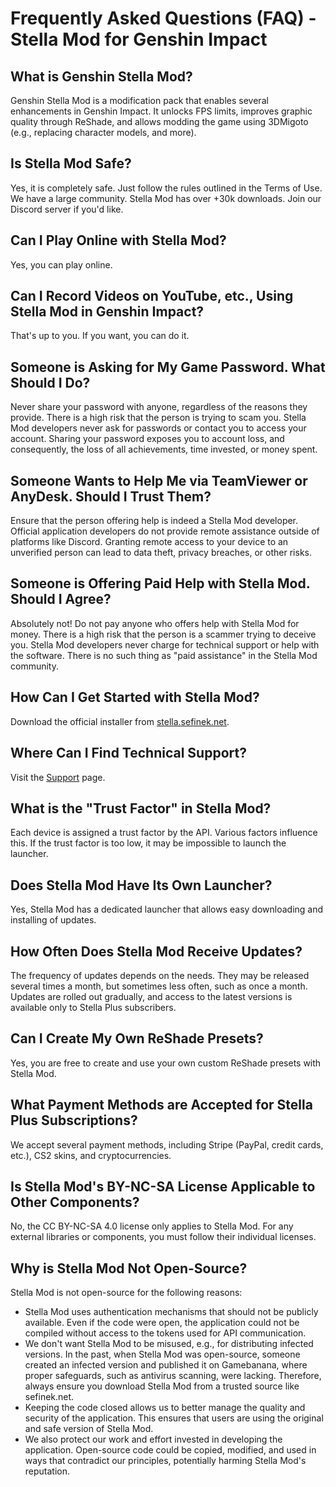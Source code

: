 [//]: # (Title: FAQ - Stella Mod Docs)
[//]: # (Description: Find answers to common questions about the Stella Mod, its safety, features, and how to get started.)
[//]: # (Tags: Genshin Impact, Stella Mod, FPS unlock, modding, ReShade, 3DMigoto, technical support, launcher)
[//]: # (Canonical: /genshin-stella-mod/docs?page=faq)
[//]: # (Contributors: Sefinek)

# Frequently Asked Questions (FAQ) - Stella Mod for Genshin Impact

## What is Genshin Stella Mod?
Genshin Stella Mod is a modification pack that enables several enhancements in Genshin Impact.
It unlocks FPS limits, improves graphic quality through ReShade, and allows modding the game using 3DMigoto (e.g., replacing character models, and more).

## Is Stella Mod Safe?
Yes, it is completely safe. Just follow the rules outlined in the Terms of Use.
We have a large community. Stella Mod has over +30k downloads. Join our Discord server if you'd like.

## Can I Play Online with Stella Mod?
Yes, you can play online.

## Can I Record Videos on YouTube, etc., Using Stella Mod in Genshin Impact?
That's up to you. If you want, you can do it.

## Someone is Asking for My Game Password. What Should I Do?
Never share your password with anyone, regardless of the reasons they provide. There is a high risk that the person is trying to scam you.
Stella Mod developers never ask for passwords or contact you to access your account.
Sharing your password exposes you to account loss, and consequently, the loss of all achievements, time invested, or money spent.

## Someone Wants to Help Me via TeamViewer or AnyDesk. Should I Trust Them?
Ensure that the person offering help is indeed a Stella Mod developer. Official application developers do not provide remote assistance outside of platforms like Discord.
Granting remote access to your device to an unverified person can lead to data theft, privacy breaches, or other risks.

## Someone is Offering Paid Help with Stella Mod. Should I Agree?
Absolutely not! Do not pay anyone who offers help with Stella Mod for money.
There is a high risk that the person is a scammer trying to deceive you.
Stella Mod developers never charge for technical support or help with the software. There is no such thing as "paid assistance" in the Stella Mod community.

## How Can I Get Started with Stella Mod?
Download the official installer from [stella.sefinek.net](https://stella.sefinek.net).

## Where Can I Find Technical Support?
Visit the [Support](https://sefinek.net/genshin-stella-mod/docs?page=support) page.

## What is the "Trust Factor" in Stella Mod?
Each device is assigned a trust factor by the API. Various factors influence this.
If the trust factor is too low, it may be impossible to launch the launcher.

## Does Stella Mod Have Its Own Launcher?
Yes, Stella Mod has a dedicated launcher that allows easy downloading and installing of updates.

## How Often Does Stella Mod Receive Updates?
The frequency of updates depends on the needs. They may be released several times a month, but sometimes less often, such as once a month.
Updates are rolled out gradually, and access to the latest versions is available only to Stella Plus subscribers.

## Can I Create My Own ReShade Presets?
Yes, you are free to create and use your own custom ReShade presets with Stella Mod.

## What Payment Methods are Accepted for Stella Plus Subscriptions?
We accept several payment methods, including Stripe (PayPal, credit cards, etc.), CS2 skins, and cryptocurrencies.

## Is Stella Mod's BY-NC-SA License Applicable to Other Components?
No, the CC BY-NC-SA 4.0 license only applies to Stella Mod. For any external libraries or components, you must follow their individual licenses.

## Why is Stella Mod Not Open-Source?
Stella Mod is not open-source for the following reasons:

- Stella Mod uses authentication mechanisms that should not be publicly available. Even if the code were open, the application could not be compiled without access to the tokens used for API communication.
- We don't want Stella Mod to be misused, e.g., for distributing infected versions. In the past, when Stella Mod was open-source, someone created an infected version and published it on Gamebanana, where proper safeguards, such as antivirus scanning, were lacking. Therefore, always ensure you download Stella Mod from a trusted source like sefinek.net.
- Keeping the code closed allows us to better manage the quality and security of the application. This ensures that users are using the original and safe version of Stella Mod.
- We also protect our work and effort invested in developing the application. Open-source code could be copied, modified, and used in ways that contradict our principles, potentially harming Stella Mod's reputation.